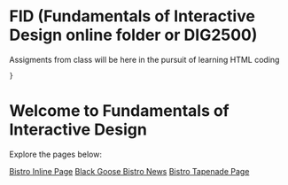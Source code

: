 # FID (Fundamentals of Interactive Design online folder or DIG2500)
Assigments from class will be here in the pursuit of learning HTML coding
<!DOCTYPE html>
<html lang="en">
<head>
  
    }
  </style>
</head>
<body>
  <h1>Welcome to Fundamentals of Interactive Design</h1>
  <p>Explore the pages below:</p>
  <a href="bistro_inline.html">Bistro Inline Page</a>
  <a href="Black_Goose_Bistro_News.html">Black Goose Bistro News</a>
  <a href="bistro-tapenade.html">Bistro Tapenade Page</a>
</body>
</html>
